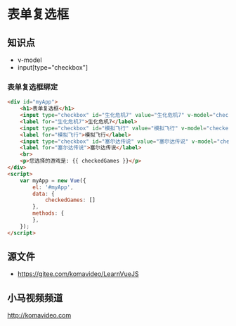 表单复选框
==========

## 知识点

* v-model
* input[type="checkbox"]

### 表单复选框绑定

~~~html
<div id="myApp">
    <h1>表单复选框</h1>
    <input type="checkbox" id="生化危机7" value="生化危机7" v-model="checkedGames">
    <label for="生化危机7">生化危机7</label>
    <input type="checkbox" id="模拟飞行" value="模拟飞行" v-model="checkedGames">
    <label for="模拟飞行">模拟飞行</label>
    <input type="checkbox" id="塞尔达传说" value="塞尔达传说" v-model="checkedGames">
    <label for="塞尔达传说">塞尔达传说</label>
    <br>
    <p>您选择的游戏是: {{ checkedGames }}</p>
</div>
<script>
    var myApp = new Vue({
        el: '#myApp', 
        data: {
            checkedGames: []
        },
        methods: {
        },
    });
</script>
~~~

## 源文件

* https://gitee.com/komavideo/LearnVueJS

## 小马视频频道

http://komavideo.com
